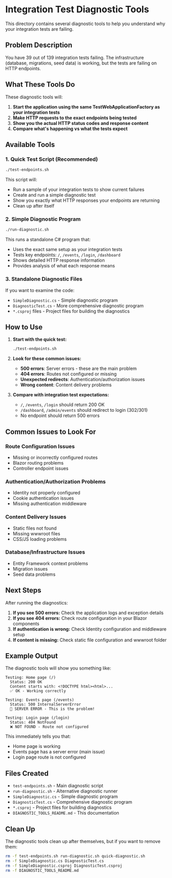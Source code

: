 # Integration Test Diagnostic Tools

This directory contains several diagnostic tools to help you understand why your integration tests are failing.

## Problem Description

You have 39 out of 139 integration tests failing. The infrastructure (database, migrations, seed data) is working, but the tests are failing on HTTP endpoints.

## What These Tools Do

These diagnostic tools will:

1. **Start the application using the same TestWebApplicationFactory as your integration tests**
2. **Make HTTP requests to the exact endpoints being tested**
3. **Show you the actual HTTP status codes and response content**
4. **Compare what's happening vs what the tests expect**

## Available Tools

### 1. Quick Test Script (Recommended)
```bash
./test-endpoints.sh
```

This script will:
- Run a sample of your integration tests to show current failures
- Create and run a simple diagnostic test
- Show you exactly what HTTP responses your endpoints are returning
- Clean up after itself

### 2. Simple Diagnostic Program
```bash
./run-diagnostic.sh
```

This runs a standalone C# program that:
- Uses the exact same setup as your integration tests
- Tests key endpoints: `/`, `/events`, `/login`, `/dashboard`
- Shows detailed HTTP response information
- Provides analysis of what each response means

### 3. Standalone Diagnostic Files

If you want to examine the code:
- `SimpleDiagnostic.cs` - Simple diagnostic program
- `DiagnosticTest.cs` - More comprehensive diagnostic program
- `*.csproj` files - Project files for building the diagnostics

## How to Use

1. **Start with the quick test:**
   ```bash
   ./test-endpoints.sh
   ```

2. **Look for these common issues:**
   - **500 errors**: Server errors - these are the main problem
   - **404 errors**: Routes not configured or missing
   - **Unexpected redirects**: Authentication/authorization issues
   - **Wrong content**: Content delivery problems

3. **Compare with integration test expectations:**
   - `/`, `/events`, `/login` should return 200 OK
   - `/dashboard`, `/admin/events` should redirect to login (302/301)
   - No endpoint should return 500 errors

## Common Issues to Look For

### Route Configuration Issues
- Missing or incorrectly configured routes
- Blazor routing problems
- Controller endpoint issues

### Authentication/Authorization Problems
- Identity not properly configured
- Cookie authentication issues
- Missing authentication middleware

### Content Delivery Issues
- Static files not found
- Missing wwwroot files
- CSS/JS loading problems

### Database/Infrastructure Issues
- Entity Framework context problems
- Migration issues
- Seed data problems

## Next Steps

After running the diagnostics:

1. **If you see 500 errors:** Check the application logs and exception details
2. **If you see 404 errors:** Check route configuration in your Blazor components
3. **If authentication is wrong:** Check Identity configuration and middleware setup
4. **If content is missing:** Check static file configuration and wwwroot folder

## Example Output

The diagnostic tools will show you something like:

```
Testing: Home page (/)
  Status: 200 OK
  Content starts with: <!DOCTYPE html><html>...
  ✅ OK - Working correctly

Testing: Events page (/events)
  Status: 500 InternalServerError
  🚨 SERVER ERROR - This is the problem!

Testing: Login page (/login)
  Status: 404 NotFound
  ❌ NOT FOUND - Route not configured
```

This immediately tells you that:
- Home page is working
- Events page has a server error (main issue)
- Login page route is not configured

## Files Created

- `test-endpoints.sh` - Main diagnostic script
- `run-diagnostic.sh` - Alternative diagnostic runner
- `SimpleDiagnostic.cs` - Simple diagnostic program
- `DiagnosticTest.cs` - Comprehensive diagnostic program
- `*.csproj` - Project files for building diagnostics
- `DIAGNOSTIC_TOOLS_README.md` - This documentation

## Clean Up

The diagnostic tools clean up after themselves, but if you want to remove them:

```bash
rm -f test-endpoints.sh run-diagnostic.sh quick-diagnostic.sh
rm -f SimpleDiagnostic.cs DiagnosticTest.cs
rm -f SimpleDiagnostic.csproj DiagnosticTest.csproj
rm -f DIAGNOSTIC_TOOLS_README.md
```